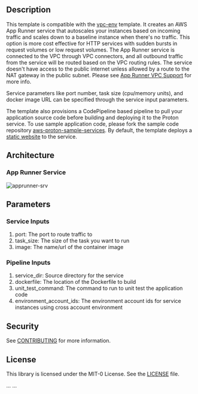 ## Description

This template is compatible with the [vpc-env](../../environment-templates/vpc-env) template. It creates an AWS App Runner service that autoscales your instances based on incoming traffic and scales down to a baseline instance when there's no traffic. This option is more cost effective for HTTP services with sudden bursts in request volumes or low request volumes. The App Runner service is connected to the VPC through VPC connectors, and all outbound traffic from the service will be routed based on the VPC routing rules. The service doesn't have access to the public internet unless allowed by a route to the NAT gateway in the public subnet. Please see [App Runner VPC Support](https://aws.amazon.com/blogs/aws/new-for-app-runner-vpc-support/) for more info. 

Service parameters like port number, task size (cpu/memory units), and docker image URL can be specified through the service input parameters. 

The template also provisions a CodePipeline based pipeline to pull your application source code before building and deploying it to the Proton service. To use sample application code, please fork the sample code repository [aws-proton-sample-services](https://github.com/aws-samples/aws-proton-sample-services). By default, the template deploys a [static website](https://github.com/aws-samples/aws-proton-sample-services/tree/main/ecs-static-website) to the service. 

## Architecture

### App Runner Service
![apprunner-srv](../../images/apprunner-srv.png)

## Parameters

### Service Inputs

1. port: The port to route traffic to
2. task_size: The size of the task you want to run
3. image: The name/url of the container image

### Pipeline Inputs

1. service_dir: Source directory for the service
2. dockerfile: The location of the Dockerfile to build
3. unit_test_command: The command to run to unit test the application code
4. environment_account_ids: The environment account ids for service instances using cross account environment

## Security

See [CONTRIBUTING](../../CONTRIBUTING.md#security-issue-notifications) for more information.

## License

This library is licensed under the MIT-0 License. See the [LICENSE](../../LICENSE) file.

...
...

